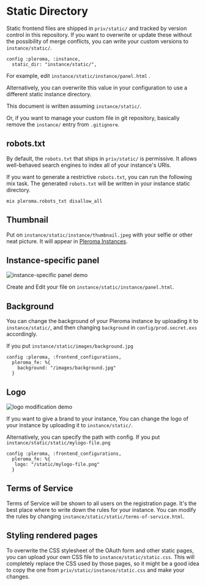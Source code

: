 # Static Directory

Static frontend files are shipped in `priv/static/` and tracked by version control in this repository. If you want to overwrite or update these without the possibility of merge conflicts, you can write your custom versions to `instance/static/`.

```
config :pleroma, :instance,
  static_dir: "instance/static/",
```

For example, edit `instance/static/instance/panel.html` .

Alternatively, you can overwrite this value in your configuration to use a different static instance directory.

This document is written assuming `instance/static/`.

Or, if you want to manage your custom file in git repository, basically remove the `instance/` entry from `.gitignore`.

## robots.txt

By default, the `robots.txt` that ships in `priv/static/` is permissive. It allows well-behaved search engines to index all of your instance's URIs.

If you want to generate a restrictive `robots.txt`, you can run the following mix task. The generated `robots.txt` will be written in your instance static directory.

```
mix pleroma.robots_txt disallow_all
```

## Thumbnail

Put on `instance/static/instance/thumbnail.jpeg` with your selfie or other neat picture. It will appear in [Pleroma Instances](http://distsn.org/pleroma-instances.html).

## Instance-specific panel

![instance-specific panel demo](/uploads/296b19ec806b130e0b49b16bfe29ce8a/image.png)

Create and Edit your file on `instance/static/instance/panel.html`.

## Background

You can change the background of your Pleroma instance by uploading it to `instance/static/`, and then changing `background` in `config/prod.secret.exs` accordingly.

If you put `instance/static/images/background.jpg`

```
config :pleroma, :frontend_configurations,
  pleroma_fe: %{
    background: "/images/background.jpg"
  }
```

## Logo

![logo modification demo](/uploads/c70b14de60fa74245e7f0dcfa695ebff/image.png)

If you want to give a brand to your instance, You can change the logo of your instance by uploading it to `instance/static/`.

Alternatively, you can specify the path with config.
If you put `instance/static/static/mylogo-file.png`

```
config :pleroma, :frontend_configurations,
  pleroma_fe: %{
   logo: "/static/mylogo-file.png"
  }
```

## Terms of Service

Terms of Service will be shown to all users on the registration page. It's the best place where to write down the rules for your instance. You can modify the rules by changing `instance/static/static/terms-of-service.html`.

## Styling rendered pages

To overwrite the CSS stylesheet of the OAuth form and other static pages, you can upload your own CSS file to `instance/static/static.css`. This will completely replace the CSS used by those pages, so it might be a good idea to copy the one from `priv/static/instance/static.css` and make your changes.
